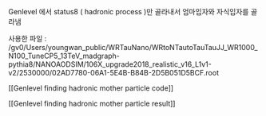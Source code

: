 Genlevel 에서 status8 ( hadronic process )만 골라내서 엄마입자와 자식입자를 골라냄 

사용한 파일 : /gv0/Users/youngwan_public/WRTauNano/WRtoNTautoTauTauJJ_WR1000_N100_TuneCP5_13TeV_madgraph-pythia8/NANOAODSIM/106X_upgrade2018_realistic_v16_L1v1-v2/2530000/02AD7780-06A1-5E4B-B84B-2D5B051D5BCF.root

[[Genlevel finding hadronic mother particle code]]

[[Genlevel finding hadronic mother particle result]]
